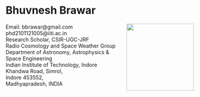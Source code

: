 # Bhuvnesh Brawar
<img align="right" width="180" height="180" src="https://user-images.githubusercontent.com/90771976/192949365-df66d0c8-1cf4-4a6a-bfbf-1f9d0fc748dd.png">
Email:  <tab> bbrawar@gmail.com <br />
        <tab> phd2101121005@iiti.ac.in <br />
Research Scholar, CSIR-UGC-JRF <br />
Radio Cosmology and Space Weather Group <br /> 
Department of Astronomy, Astrophysics & Space Engineering <br />
Indian Institute of Technology, Indore <br />
Khandwa Road, Simrol, <br />
Indore 453552, <br />
Madhyapradesh, INDIA <br />

